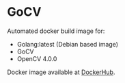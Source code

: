 # GoCV

Automated docker build image for:

+ Golang:latest (Debian based image)
+ GoCV
+ OpenCV 4.0.0

Docker image available at [DockerHub](https://hub.docker.com/u/adaickalavan).
